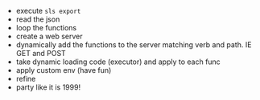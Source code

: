 * execute `sls export`
* read the json
* loop the functions
* create a web server
* dynamically add the functions to the server matching verb and path. IE GET and POST
* take dynamic loading code (executor) and apply to each func
* apply custom env (have fun)
* refine
* party like it is 1999!